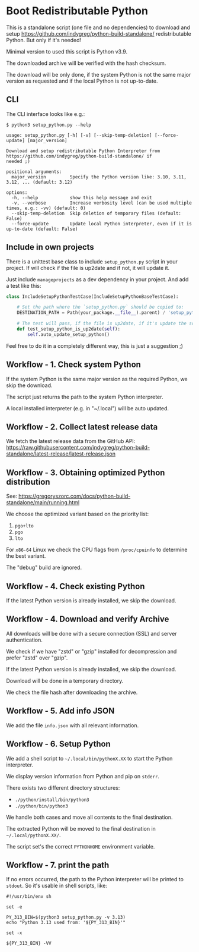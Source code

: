 # Boot Redistributable Python

This is a standalone script (one file and no dependencies) to download and setup
https://github.com/indygreg/python-build-standalone/ redistributable Python.
But only if it's needed!

Minimal version to used this script is Python v3.9.

The downloaded archive will be verified with the hash checksum.

The download will be only done, if the system Python is not the same major version as requested
and if the local Python is not up-to-date.

## CLI

The CLI interface looks like e.g.:

```shell
$ python3 setup_python.py --help

usage: setup_python.py [-h] [-v] [--skip-temp-deletion] [--force-update] [major_version]

Download and setup redistributable Python Interpreter from https://github.com/indygreg/python-build-standalone/ if
needed ;)

positional arguments:
  major_version         Specify the Python version like: 3.10, 3.11, 3.12, ... (default: 3.12)

options:
  -h, --help            show this help message and exit
  -v, --verbose         Increase verbosity level (can be used multiple times, e.g.: -vv) (default: 0)
  --skip-temp-deletion  Skip deletion of temporary files (default: False)
  --force-update        Update local Python interpreter, even if it is up-to-date (default: False)

```

## Include in own projects

There is a unittest base class to include `setup_python.py` script in your project.
If will check if the file is up2date and if not, it will update it.

Just include `manageprojects` as a dev dependency in your project.
And add a test like this:

```python
class IncludeSetupPythonTestCase(IncludeSetupPythonBaseTestCase):

    # Set the path where the `setup_python.py` should be copied to:
    DESTINATION_PATH = Path(your_package.__file__).parent) / 'setup_python.py'

    # The test will pass, if the file is up2date, if it's update the script!
    def test_setup_python_is_up2date(self):
        self.auto_update_setup_python()
```

Feel free to do it in a completely different way, this is just a suggestion ;)

## Workflow - 1. Check system Python

If the system Python is the same major version as the required Python, we skip the download.

The script just returns the path to the system Python interpreter.

A local installed interpreter (e.g. in "~/.local") will be auto updated.

## Workflow - 2. Collect latest release data

We fetch the latest release data from the GitHub API:
https://raw.githubusercontent.com/indygreg/python-build-standalone/latest-release/latest-release.json

## Workflow - 3. Obtaining optimized Python distribution

See: https://gregoryszorc.com/docs/python-build-standalone/main/running.html

We choose the optimized variant based on the priority list:

1. `pgo+lto`
2. `pgo`
3. `lto`

For `x86-64` Linux we check the CPU flags from `/proc/cpuinfo` to determine the best variant.

The "debug" build are ignored.

## Workflow - 4. Check existing Python

If the latest Python version is already installed, we skip the download.

## Workflow - 4. Download and verify Archive

All downloads will be done with a secure connection (SSL) and server authentication.

We check if we have "zstd" or "gzip" installed for decompression and prefer "zstd" over "gzip".

If the latest Python version is already installed, we skip the download.

Download will be done in a temporary directory.

We check the file hash after downloading the archive.

## Workflow - 5. Add info JSON

We add the file `info.json` with all relevant information.

## Workflow - 6. Setup Python

We add a shell script to `~/.local/bin/pythonX.XX` to start the Python interpreter.

We display version information from Python and pip on `stderr`.

There exists two different directory structures:

* `./python/install/bin/python3`
* `./python/bin/python3`

We handle both cases and move all contents to the final destination.

The extracted Python will be moved to the final destination in `~/.local/pythonX.XX/`.

The script set's the correct `PYTHONHOME` environment variable.

## Workflow - 7. print the path

If no errors occurred, the path to the Python interpreter will be printed to `stdout`.
So it's usable in shell scripts, like:

```shell
#!/usr/bin/env sh

set -e

PY_313_BIN=$(python3 setup_python.py -v 3.13)
echo "Python 3.13 used from: '${PY_313_BIN}'"

set -x

${PY_313_BIN} -VV

```